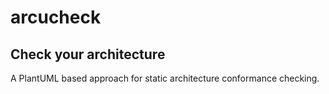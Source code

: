 # arcucheck

## Check your architecture

A PlantUML based approach for static architecture conformance checking.
